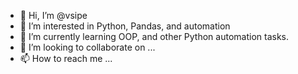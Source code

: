 - 👋 Hi, I’m @vsipe
- 👀 I’m interested in Python, Pandas, and automation
- 🌱 I’m currently learning OOP, and other Python automation tasks. 
- 💞️ I’m looking to collaborate on ...
- 📫 How to reach me ...

<!---
vsipe/vsipe is a ✨ special ✨ repository because its `README.md` (this file) appears on your GitHub profile.
You can click the Preview link to take a look at your changes.
--->
